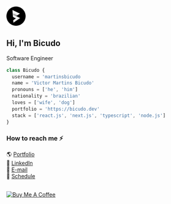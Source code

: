 ### <img src="https://github.com/martinsbicudo/bicudo.dev/blob/master/public/images/logo.png" width="50" />
## Hi, I'm Bicudo
Software Engineer
<br />

```typescript
class Bicudo {
  username = 'martinsbicudo
  name = 'Victor Martins Bicudo'
  pronouns = ['he', 'him']
  nationality = 'brazilian'
  loves = ['wife', 'dog']
  portfolio = 'https://bicudo.dev'
  stack = ['react.js', 'next.js', 'typescript', 'node.js']
}
```

### How to reach me :zap:

:earth_americas: [Portfolio](https://bicudo.dev) <br>
:briefcase: [LinkedIn](https://www.linkedin.com/in/martinsbicudo) <br>
:email: [E-mail](mailto:victor.mbicudo@gmail.com) <br>
:calendar: [Schedule](https://appt.link/bicudo)

<br />
<a href="https://www.buymeacoffee.com/bicudo" target="_blank"><img src="https://cdn.buymeacoffee.com/buttons/v2/default-yellow.png" alt="Buy Me A Coffee" style="height: auto !important;width: 140px !important;" ></a>
